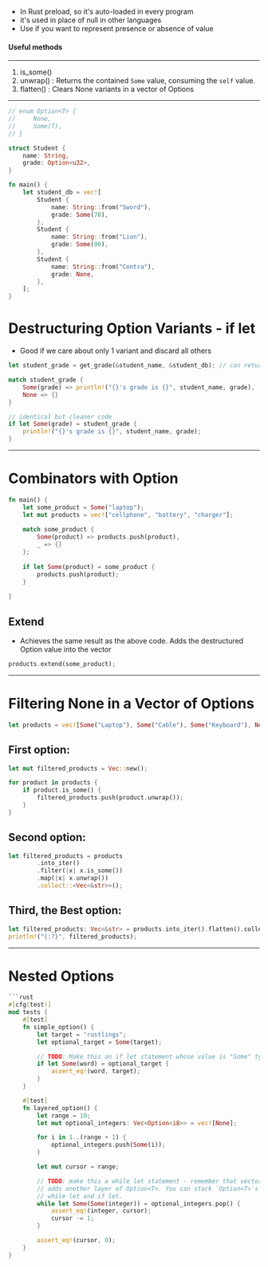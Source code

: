 
- In Rust preload, so it's auto-loaded in every program
- it's used in place of null in other languages
- Use if you want to represent presence or absence of value
#### Useful methods
---
1. is_some()
2. unwrap() : Returns the contained `Some` value, consuming the `self` value.
3. flatten()  : Clears None variants in a vector of Options
---


```rust
// enum Option<T> {
//     None,
//     Some(T),
// }
```

```rust
struct Student {
    name: String,
    grade: Option<u32>,
}

fn main() {
    let student_db = vec![
        Student {
            name: String::from("Sword"),
            grade: Some(78),
        },
        Student {
            name: String::from("Lion"),
            grade: Some(90),
        },
        Student {
            name: String::from("Contra"),
            grade: None,
        },
    ];
}
```


# Destructuring Option Variants - if let
- Good if we care about only 1 variant and discard all others

```rust
let student_grade = get_grade(&student_name, &student_db); // can return either None or Some()

match student_grade {
	Some(grade) => println!("{}'s grade is {}", student_name, grade),
	None => {}
}

// identical but cleaner code
if let Some(grade) = student_grade {
	println!("{}'s grade is {}", student_name, grade);
}
```

---

# Combinators with Option

```rust
fn main() {
	let some_product = Some("laptop");
	let mut products = vec!["cellphone", "battery", "charger"];
	
	match some_product {
		Some(product) => products.push(product),
		_ => {}
	};
	
	if let Some(product) = some_product {
		products.push(product);
	}
	
}
```

## Extend
- Achieves the same result as the above code. Adds the destructured Option value into the vector

```rust
products.extend(some_product);
```


---

# Filtering None in a Vector of Options

```rust
let products = vec![Some("Laptop"), Some("Cable"), Some("Keyboard"), None];
```

## First option:
```rust
let mut filtered_products = Vec::new();

for product in products {
	if product.is_some() {
		filtered_products.push(product.unwrap());
	}
}
```

## Second option:
```rust
let filtered_products = products
        .into_iter()
        .filter(|x| x.is_some())
        .map(|x| x.unwrap())
        .collect::<Vec<&str>>();
```

## Third, the Best option:
```rust
let filtered_products: Vec<&str> = products.into_iter().flatten().collect();
println!("{:?}", filtered_products);
```

---

# Nested Options

```rust
```rust
#[cfg(test)]
mod tests {
    #[test]
    fn simple_option() {
        let target = "rustlings";
        let optional_target = Some(target);

        // TODO: Make this an if let statement whose value is "Some" type
        if let Some(word) = optional_target {
            assert_eq!(word, target);
        }
    }

    #[test]
    fn layered_option() {
        let range = 10;
        let mut optional_integers: Vec<Option<i8>> = vec![None];

        for i in 1..(range + 1) {
            optional_integers.push(Some(i));
        }

        let mut cursor = range;

        // TODO: make this a while let statement - remember that vector.pop also
        // adds another layer of Option<T>. You can stack `Option<T>`s into
        // while let and if let.
        while let Some(Some(integer)) = optional_integers.pop() {
            assert_eq!(integer, cursor);
            cursor -= 1;
        }

        assert_eq!(cursor, 0);
    }
}
```
```